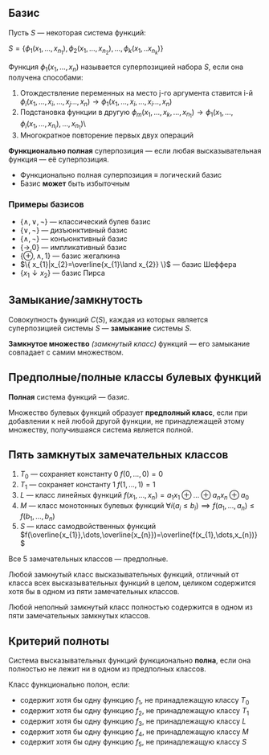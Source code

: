 ## Базис 
Пусть $S$ — некоторая система функций:

$S=\{\phi_{1}(x_{1},\dots,x_{n_{1}}),\phi_{2}(x_{1},\dots,x_{n_{2}}),\dots,\phi_{k}(x_{1},..x_{n_{k}})\}$

Функция $\phi_{1}(x_{1},\dots,x_{n})$ называется суперпозицией набора $S$, если она получена способами:
1.  Отождествление переменных
	   на место j-го аргумента ставится i-й
	   $\phi_{i}(x_{1},\dots,x_{i},\dots,x_{j}\dots,x_{n})\to \phi_{1}(x_{1},\dots,x_{i},\dots,x_{i}\dots,x_{n})$
2. Подстановка функции в другую
	   $\phi_{m}(x_{1},\dots ,x_{k},\dots,x_{n_{1}})\to\phi_{1}(x_{1},\dots ,\phi_{i}(x_{1},\dots,x_{n_{i}}),\dots,x_{n_{1}})$\
3. Многократное повторение первых двух операций

**Функционально полная** суперпозиция — если любая высказывательная функция — её суперпозиция.

- Функционально полная суперпозиция $\equiv$ логический базис
- Базис **может** быть избыточным

### Примеры базисов

- $\{ \land,\lor,\neg \}$ — классический булев базис
- $\{ \lor,\neg \}$ — дизъюнктивный базис
- $\{ \land,\neg \}$ — конъюнктивный базис
- $\{ \to,0 \}$ — импликативный базис
- $\{ \oplus,\land,1 \}$ — базис жегалкина
- $\{ x_{1}|x_{2}=\overline{x_{1}\land x_{2}} \}$ — базис Шеффера
- $\{ x_{1}\downarrow x_{2}\}$ — базис Пирса

## Замыкание/замкнутость

Совокупность функций $C(S)$, каждая из которых является суперпозицией системы $S$ — **замыкание** системы $S$.

**Замкнутое множество** _(замкнутый класс)_ функций — его замыкание совпадает с самим множеством.

## Предполные/полные классы булевых функций

**Полная** система функций — базис.

Множество булевых функций образует **предполный класс**, если при добавлении к ней любой другой функции, не принадлежащей этому множеству, получившаяся система является полной.

## Пять замкнутых замечательных классов

1. $T_{0}$ — сохраняет константу $0$
   $f(0,\dots,0)=0$
2. $T_{1}$ — сохраняет константу $1$
   $f(1,\dots,1)=1$
3. $L$ — класс линейных функций
   $f(x_{1},\ldots ,x_{n})=a_{1}x_{1}\oplus \ldots \oplus a_{n}x_{n}\oplus a_{0}$
4. $M$ — класс монотонных булевых функций
   $\forall i(a_{i}\leq b_{i})\implies f(a_{1},\dots,a_{n})\leq f(b_{1},\dots,b_{n})$
5.  $S$ — класс самодвойственных функций
   $f(\overline{x_{1}},\dots,\overline{x_{n}})=\overline{f(x_{1},\dots,x_{n})}$

Все 5 замечательных классов — предполные.

Любой замкнутый класс высказывательных функций, отличный от класса всех высказывательных функций в целом, целиком содержится хотя бы в одном из пяти замечательных классов.

Любой неполный замкнутый класс полностью содержится в одном из пяти замечательных замкнутых классов.

## Критерий полноты

Система высказывательных функций функционально **полна**, если она полностью не лежит ни в одном из предполных классов.

Класс функционально полон, если:
- содержит хотя бы одну функцию $f_{1}$, не принадлежащую классу $T_{0}$
- содержит хотя бы одну функцию $f_{2}$, не принадлежащую классу $T_{1}$
- содержит хотя бы одну функцию $f_{3}$, не принадлежащую классу $L$
- содержит хотя бы одну функцию $f_{4}$, не принадлежащую классу $M$
- содержит хотя бы одну функцию $f_{5}$, не принадлежащую классу $S$